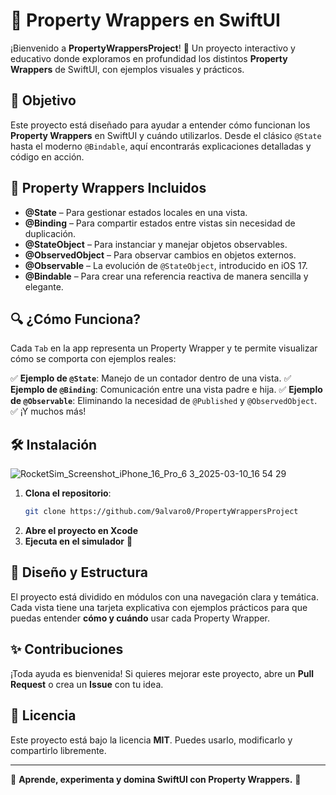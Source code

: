 # 📖 Property Wrappers en SwiftUI

¡Bienvenido a **PropertyWrappersProject**! 🚀 Un proyecto interactivo y educativo donde exploramos en profundidad los distintos **Property Wrappers** de SwiftUI, con ejemplos visuales y prácticos.

## 🎯 Objetivo
Este proyecto está diseñado para ayudar a entender cómo funcionan los **Property Wrappers** en SwiftUI y cuándo utilizarlos. Desde el clásico `@State` hasta el moderno `@Bindable`, aquí encontrarás explicaciones detalladas y código en acción.

## 📌 Property Wrappers Incluidos

- **@State** – Para gestionar estados locales en una vista.
- **@Binding** – Para compartir estados entre vistas sin necesidad de duplicación.
- **@StateObject** – Para instanciar y manejar objetos observables.
- **@ObservedObject** – Para observar cambios en objetos externos.
- **@Observable** – La evolución de `@StateObject`, introducido en iOS 17.
- **@Bindable** – Para crear una referencia reactiva de manera sencilla y elegante.

## 🔍 ¿Cómo Funciona?
Cada `Tab` en la app representa un Property Wrapper y te permite visualizar cómo se comporta con ejemplos reales:

✅ **Ejemplo de `@State`**: Manejo de un contador dentro de una vista.
✅ **Ejemplo de `@Binding`**: Comunicación entre una vista padre e hija.
✅ **Ejemplo de `@Observable`**: Eliminando la necesidad de `@Published` y `@ObservedObject`.
✅ ¡Y muchos más!

## 🛠️ Instalación
![RocketSim_Screenshot_iPhone_16_Pro_6 3_2025-03-10_16 54 29](https://github.com/user-attachments/assets/eb2c89d7-03ba-4f67-9d8e-efc6122f0245)

1. **Clona el repositorio**:
   ```bash
   git clone https://github.com/9alvaro0/PropertyWrappersProject
   ```
2. **Abre el proyecto en Xcode**
3. **Ejecuta en el simulador** 🚀

## 🎨 Diseño y Estructura
El proyecto está dividido en módulos con una navegación clara y temática. Cada vista tiene una tarjeta explicativa con ejemplos prácticos para que puedas entender **cómo y cuándo** usar cada Property Wrapper.

## ✨ Contribuciones
¡Toda ayuda es bienvenida! Si quieres mejorar este proyecto, abre un **Pull Request** o crea un **Issue** con tu idea.

## 📜 Licencia
Este proyecto está bajo la licencia **MIT**. Puedes usarlo, modificarlo y compartirlo libremente.

---
📌 **Aprende, experimenta y domina SwiftUI con Property Wrappers.** 🚀

